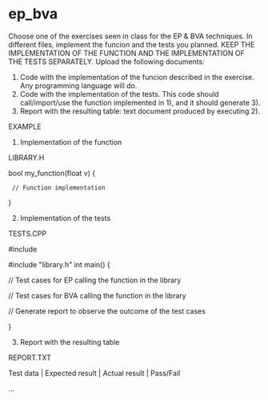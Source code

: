 # ep_bva
Choose one of the exercises seen in class for the EP & BVA techniques. In different files, implement the funcion and the tests you planned. KEEP THE IMPLEMENTATION OF THE FUNCTION AND THE IMPLEMENTATION OF THE TESTS SEPARATELY. 
Upload the following documents:
   1) Code with the implementation of the funcion described in the exercise. Any programming language will do.
   2) Code with the implementation of the tests. This code should call/import/use the function implemented in 1), and it should generate 3).
   3) Report with the resulting table: text document produced by executing 2).
   
   EXAMPLE
   
   1) Implementation of the function
   
   LIBRARY.H

   bool my_function(float v) {
   
     // Function implementation
     
   }
   
   2) Implementation of the tests
   
   TESTS.CPP

   #include <iostream>
   
   #include "library.h"
   int main() {
   
   // Test cases for EP calling the function in the library
   
   // Test cases for BVA calling the function in the library
   
   // Generate report to observe the outcome of the test cases
   
   }
  
   3) Report with the resulting table 
   
   REPORT.TXT
   
 
   Test data | Expected result | Actual result | Pass/Fail
   
   ...
   
   
   
